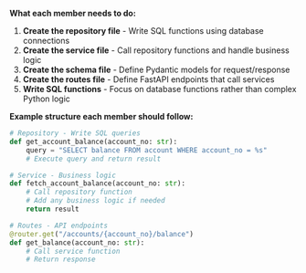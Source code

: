 **What each member needs to do:**

1. **Create the repository file** - Write SQL functions using database connections
2. **Create the service file** - Call repository functions and handle business logic
3. **Create the schema file** - Define Pydantic models for request/response
4. **Create the routes file** - Define FastAPI endpoints that call services
5. **Write SQL functions** - Focus on database functions rather than complex Python logic

**Example structure each member should follow:**

```python
# Repository - Write SQL queries
def get_account_balance(account_no: str):
    query = "SELECT balance FROM account WHERE account_no = %s"
    # Execute query and return result

# Service - Business logic
def fetch_account_balance(account_no: str):
    # Call repository function
    # Add any business logic if needed
    return result

# Routes - API endpoints
@router.get("/accounts/{account_no}/balance")
def get_balance(account_no: str):
    # Call service function
    # Return response
```
